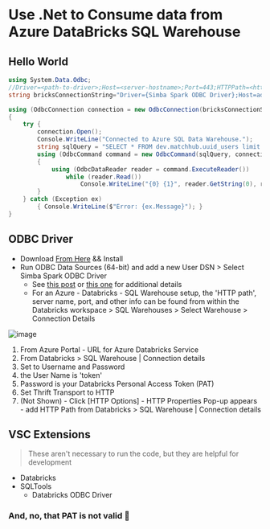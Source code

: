 # Use .Net to Consume data from Azure DataBricks SQL Warehouse 

## Hello World
```csharp
using System.Data.Odbc;
//Driver=<path-to-driver>;Host=<server-hostname>;Port=443;HTTPPath=<http-path>;ThriftTransport=2;SSL=1;AuthMech=3;UID=token;PWD=<personal-access-token>
string bricksConnectionString="Driver={Simba Spark ODBC Driver};Host=adb-436423333334855.15.azuredatabricks.net;Port=443;HTTPPath=sql/protocolv1/o/234456634855/1111-3456-jdcbhj2;ThriftTransport=2;SSL=1;AuthMech=3;UID=token;PWD=dapi......";

using (OdbcConnection connection = new OdbcConnection(bricksConnectionString))
{
    try {
        connection.Open();
        Console.WriteLine("Connected to Azure SQL Data Warehouse.");
        string sqlQuery = "SELECT * FROM dev.matchhub.uuid_users limit 10;";
        using (OdbcCommand command = new OdbcCommand(sqlQuery, connection))
        {
            using (OdbcDataReader reader = command.ExecuteReader())
                while (reader.Read())
                    Console.WriteLine("{0} {1}", reader.GetString(0), reader.GetString(1));
        }
    } catch (Exception ex)
        { Console.WriteLine($"Error: {ex.Message}"); }
}
```

## ODBC Driver
- Download [From Here](https://www.databricks.com/spark/odbc-drivers-download) && Install
- Run ODBC Data Sources (64-bit) and add a new User DSN > Select Simba Spark ODBC Driver
  - See [this post](https://stackoverflow.com/questions/75586420/connecting-to-azure-databricks-from-asp-net-using-odbc-driver) or [this one](https://stackoverflow.com/questions/77477103/ow-to-properly-connect-to-azure-databricks-warehouse-from-c-sharp-net-using-jdb) for additional details
  - For an Azure - Databricks - SQL Warehouse setup, the 'HTTP path', server name, port, and other info can be found from within the Databricks workspace > SQL Warehouses > Select Warehouse > Connection Details

![image](https://github.com/idusortus/dotnet-console-databricks-sqlwarehouse/assets/1066200/39594aff-fe92-4e7c-bb13-ee8ebeb96edf)
1. From Azure Portal - URL for Azure Databricks Service
2. From Databricks > SQL Warehouse | Connection details
3. Set to Username and Password
4. the User Name is 'token'
5. Password is your Databricks Personal Access Token (PAT)
6. Set Thrift Transport to HTTP
7. (Not Shown) - Click [HTTP Options] - HTTP Properties Pop-up appears - add HTTP Path from Databricks > SQL Warehouse | Connection details

## VSC Extensions
> These aren't necessary to run the code, but they are helpful for development
- Databricks
- SQLTools
  - Databricks ODBC Driver


### And, no, that PAT is not valid 🤠

